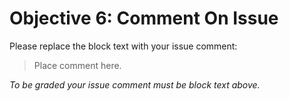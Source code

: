 # Objective 6: Comment On Issue

Please replace the block text with your issue comment:

> Place comment here.

*To be graded your issue comment must be block text above.*
